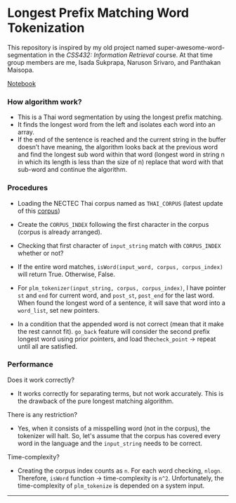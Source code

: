 

# Longest Prefix Matching Word Tokenization
This repository is inspired by my old project named super-awesome-word-segmentation in the *CSS432: Information Retrieval* course. At that time group members are me, Isada Sukprapa, Naruson Srivaro, and Panthakan Maisopa.

[Notebook](https://github.com/sadanalog/word-tokenization-using-lpm/blob/initial-commit/lpm.ipynb)

### How algorithm work?

-   This is a Thai word segmentation by using the longest prefix matching.
-   It finds the longest word from the left and isolates each word into an array.
-   If the end of the sentence is reached and the current string in the buffer doesn’t have meaning, the algorithm looks back at the previous word and find the longest sub word within that word (longest word in string n in which its length is less than the size of n) replace that word with that sub-word and continue the algorithm.


### Procedures

-   Loading the NECTEC Thai corpus named as `THAI_CORPUS` (latest update of this [corpus](https://www.nectec.or.th/corpus/index.php?league=la))
    
-   Create the `CORPUS_INDEX` following the first character in the corpus (corpus is already arranged).
    
-   Checking that first character of `input_string`  match with `CORPUS_INDEX` whether or not?
    
-   If the entire word matches,  `isWord(input_word, corpus, corpus_index)`  will return  True. Otherwise, False.
-  For `plm_tokenizer(input_string, corpus, corpus_index)`, I have pointer `st` and `end` for current word, and `post_st`, `post_end` for the last word. When found the longest word of a sentence, it will save that word into a `word_list`, set new pointers.
    
- In a condition that the appended word is not correct (mean that it make the rest cannot fit). `go_back` feature will consider the second prefix longest word using prior pointers, and load the`check_point` -> repeat until all are satisfied.

### Performance

Does it work correctly?
-  It works correctly for separating terms, but not work accurately. This is the drawback of the pure longest matching algorithm.

There is any restriction?
- Yes, when it consists of a misspelling word (not in the corpus), the tokenizer will halt. So, let's assume that the corpus has covered every word in the language and the `input_string` needs to be correct.

Time-complexity?
- Creating the corpus index counts as `n`. For each word checking, `nlogn`. Therefore, `isWord` function -> time-complexity is `n^2`. Unfortunately, the time-complexity of `plm_tokenize`  is depended on a system input.

---
